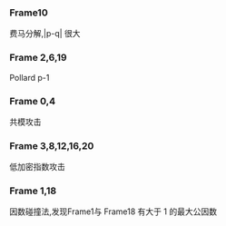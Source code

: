 ### Frame10 
费马分解,|p-q| 很大
### Frame 2,6,19
Pollard p-1 
### Frame 0,4
共模攻击
### Frame 3,8,12,16,20
低加密指数攻击
### Frame 1,18
因数碰撞法,发现Frame1与 Frame18 有大于 1 的最大公因数


